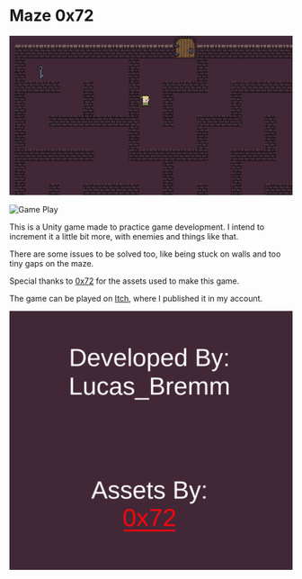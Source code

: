 # Maze 0x72

![Game Screen](Images/print01.png "Game Screen")

![Game Play](Images/git_01.gif "Game Play")

This is a Unity game made to practice game development. I intend to increment it a little bit more, with enemies and things like that.

There are some issues to be solved too, like being stuck on walls and too tiny gaps on the maze.

Special thanks to [0x72](https://0x72.itch.io/) for the assets used to make this game.

The game can be played on [Itch](https://lucas-bremm.itch.io/maze-0x72), where I published it in my account.

![Credits](Images/Credits.png)

